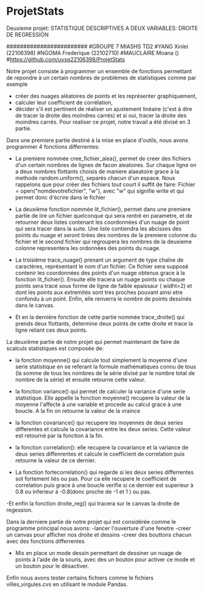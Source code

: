 # ProjetStats
Deuxieme projet: STATISTIQUE DESCRIPTIVES A DEUX VARIABLES: DROITE DE REGRESSION

########################
#GROUPE 7 MIASHS TD2
#YANG Xinlei  (22106398)
#NGOMA Frederique   (22102710)
#MAUCLAIRE Moana    ()  
#https://github.com/uvsq22106398/ProjetStats



Notre projet consiste à programmer un ensemble de fonctions permettant de repondre à un certain nombres de problèmes de statistiques comme par exemple
- créer des nuages aléatoires de points et les représenter graphiquement,
- calculer leur coefficient de corrélation, 
- décider s'il est pertinent de réaliser un ajustement linéaire (c'est à dire de tracer la droite des moindres
carrés) et si oui, tracer la droite des moindres carrés.
Pour realiser ce projet, notre travail a été divisé en 3 partie.


Dans une premiere partie destiné à la mise en place d'outils, nous avons programmer 4 fonctions differrentes:
- La premiere nommée cree_fichier_alea(), permet de creer des fichiers d'un certain nombres de lignes de facon aleatoires. Sur chaque ligne on a deux nombres flottants choisis de maniere alaeatoire grace à la methode random.uniform(), separés chacun d'un espace. Nous rappelons que pour créer des fichiers tout court il suffit de faire: 
Fichier = open("nomdevotrefichier", "w"), avec "w" qui signifie write et qui permet donc d'écrire dans le fichier

- La deuxième fonction nommée lit_fichier(), permet dans une premiere partie de lire un fichier quelconque qui sera rentré en parametre, et de retourner deux listes contenant les coordonnées d'un nuage de point qui sera tracer dans la suite. Une liste contiendra les abcisses des points du nuage et seront tirées des nombres de la premiere colonne du fichier et le second fichier qui regroupera les nombres de la deuxieme colonne representera les ordonnées des points du nuage.

- La troisième trace_nuage() prenant un argument de type chaîne de caractères, représentant le nom d'un fichier. Ce fichier sera supposé contenir les coordonnées des points d'un nuage obtenus grace à la fonction lit_fichier(). Ensuite elle tracera un nuage points ou chaque points sera tracé sous forme de ligne de faible epaissaur ( widht=2) et dont les points aux extremités sont tres proches pouvant ainsi etre confondu à un point.
Enfin, elle renverra le nombre de points
dessinés dans le canvas.

- Et en la dernière fonction de cette partie nommée trace_droite() qui prends deux flottants, determine deux points de cette droite et trace la ligne reliant ces deux points. 



La deuxième partie de notre projet qui permet maintenant de faire de scalculs statistiques est composée de:
- la fonction moyenne() qui calcule tout simplement la moyenne d'une serie statistique en se referant la formule mathématiques connu de tous (la somme de tous les nombres de la série divisé par le nombre total de nombre de la série) et ensuite retourne cette valeur.

- la fonction variance() qui permet de calculer la variance d'une serie statistique. Elle appelle la fonction moyenne() recupere la valeur de la moyenne l'affecte à une variable et procede au calcul grace à une boucle. A la fin on retourne la valeur de la vraince

- la fonction covariance() qui recupere les moyennes de deux series differentes et calcule la covariance entre les deux series. Cette valeur est retourné par la fonction à la fin.

- la fonction correlation(): elle recupere la covariance et la variance de deux series diffenrentes et calcule le coefficient de correlation puis retourne la valeur de ce dernier.

- La fonction fortecorrelation() qui regarde si les deux series differrentes sot fortement liés ou pas. Pour ca elle recupere le coefficient de correlation  puis grace à une boucle verifie si ce dernier est superieur à 0.8 ou inferieur à -0.8(donc proche de -1 et   1 ) ou pas.

 -Et enfin la fonction droite_reg() qui tracera sur le canvas la droite de regession.



 Dans la derniere partie de notre projet qui est considérée comme le programme principal nous avons:
 -lancer l'ouverture d'une fenetre 
 -creer un canvas pour afficher nos droite et dessins
 -creer des bouttons chacun avec des fonctions differrentes
 - Mis en place un mode dessin permettant de dessiner un nuage de points à l'aide de la souris,
   avec des un bouton pour activer ce mode et un bouton pour le désactiver. 

 Enfin nous avons tester certains fichiers comme le fichiers villes_virgules.cvs en utilisant le module Pandas.



